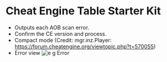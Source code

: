 # Cheat Engine Table Starter Kit
* Outputs each AOB scan error.
* Confirm the CE version and process.
* Compact mode (Credit: mgr.inz.Player: https://forum.cheatengine.org/viewtopic.php?t=570055)
* Error view
![e g Error](https://user-images.githubusercontent.com/72247447/94923673-3191bd00-04f7-11eb-9b8b-403d6954e213.png)
